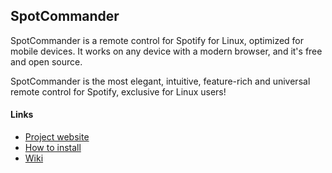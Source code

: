 ## SpotCommander

SpotCommander is a remote control for Spotify for Linux, optimized for mobile devices. It works on any device with a modern browser, and it's free and open source.

SpotCommander is the most elegant, intuitive, feature-rich and universal remote control for Spotify, exclusive for Linux users!

#### Links
* [Project website](http://www.olejon.net/code/spotcommander/)
* [How to install](http://www.olejon.net/code/spotcommander/?install)
* [Wiki](http://www.olejon.net/code/spotcommander/?wiki)
